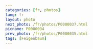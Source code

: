 ```yaml
---
categories: [fr, photos]
lang: fr
layout: photo
next_photo: /fr/photos/P0000037.html
picname: P0000034
prev_photo: /fr/photos/P0000035.html
tags: [Feigenbaum]
---
```

